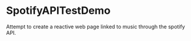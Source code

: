 # SpotifyAPITestDemo
Attempt to create a reactive web page linked to music through the spotify API.
